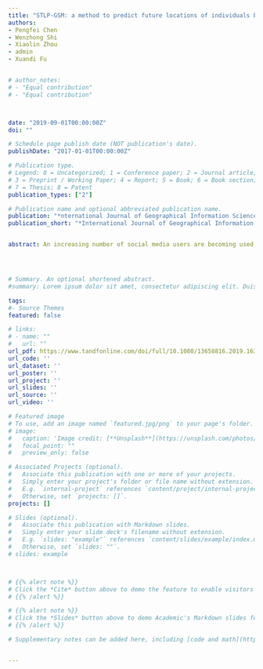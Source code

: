 ```yaml
---
title: "STLP-GSM: a method to predict future locations of individuals based on geotagged social media data"
authors:
- Pengfei Chen
- Wenzhong Shi
- Xiaolin Zhou
- admin
- Xuandi Fu


# author_notes:
# - "Equal contribution"
# - "Equal contribution"



date: "2019-09-01T00:00:00Z"
doi: ""

# Schedule page publish date (NOT publication's date).
publishDate: "2017-01-01T00:00:00Z"

# Publication type.
# Legend: 0 = Uncategorized; 1 = Conference paper; 2 = Journal article;
# 3 = Preprint / Working Paper; 4 = Report; 5 = Book; 6 = Book section;
# 7 = Thesis; 8 = Patent
publication_types: ["2"]

# Publication name and optional abbreviated publication name.
publication: "*nternational Journal of Geographical Information Science*, 33(12): 2337-2362"
publication_short: "*International Journal of Geographical Information Science*, 33(12): 2337-2362"


abstract: An increasing number of social media users are becoming used to disseminate activities through geotagged posts. The massive available geotagged posts enable collections of users’ footprints over time and offer effective opportunities for mobility prediction. Using geotagged posts for spatio-temporal prediction of future location, however, is challenging. Previous studies either focus on next-place prediction or rely on dense data sources such as GPS data. Introduced in this article is a novel method for future location prediction of individuals based on geotagged social media data. This method employs the hierarchical density-based clustering algorithm with adaptive parameter selection to identify the regions frequently visited by a social media user. A multi-feature weighted Bayesian model is then developed to forecast users’ spatio-temporal locations by combining multiple factors affecting human mobility patterns. Further, an updating strategy is designed to efficiently adjust, over time, the proposed model to the dynamics in users’ mobility patterns. Based on two real-life datasets, the proposed approach outperforms a state-of-the-art method in prediction accuracy by up to 5.34% and 3.30%. Tests show prediction reliability is high with quality predictions, but low in the identification of erroneous locations.




# Summary. An optional shortened abstract.
#summary: Lorem ipsum dolor sit amet, consectetur adipiscing elit. Duis posuere tellus ac convallis placerat. Proin tincidunt magna sed ex sollicitudin condimentum.

tags:
#- Source Themes
featured: false

# links:
# - name: ""
#   url: ""
url_pdf: https://www.tandfonline.com/doi/full/10.1080/13658816.2019.1630630
url_code: ''
url_dataset: ''
url_poster: ''
url_project: ''
url_slides: ''
url_source: ''
url_video: ''

# Featured image
# To use, add an image named `featured.jpg/png` to your page's folder. 
# image:
#   caption: 'Image credit: [**Unsplash**](https://unsplash.com/photos/jdD8gXaTZsc)'
#   focal_point: ""
#   preview_only: false

# Associated Projects (optional).
#   Associate this publication with one or more of your projects.
#   Simply enter your project's folder or file name without extension.
#   E.g. `internal-project` references `content/project/internal-project/index.md`.
#   Otherwise, set `projects: []`.
projects: []

# Slides (optional).
#   Associate this publication with Markdown slides.
#   Simply enter your slide deck's filename without extension.
#   E.g. `slides: "example"` references `content/slides/example/index.md`.
#   Otherwise, set `slides: ""`.
# slides: example



# {{% alert note %}}
# Click the *Cite* button above to demo the feature to enable visitors to import publication metadata into their reference management software.
# {{% /alert %}}

# {{% alert note %}}
# Click the *Slides* button above to demo Academic's Markdown slides feature.
# {{% /alert %}}

# Supplementary notes can be added here, including [code and math](https://sourcethemes.com/academic/docs/writing-markdown-latex/).


---
```



